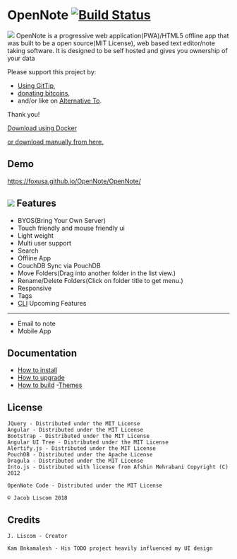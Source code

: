 # OpenNote [![Build Status](https://travis-ci.org/FoxUSA/OpenNote.png?branch=master)](https://travis-ci.org/FoxUSA/OpenNote)

![][responsive]
OpenNote is a progressive web application(PWA)/HTML5 offline app that was built to be a open source(MIT License), web based text editor/note taking software.
It is designed to be self hosted and gives you ownership of your data

Please support this project by:
- [Using GitTip][GitTip],
- [donating bitcoins][Bitcoins],
- and/or like on [Alternative To][Alternative].

Thank you!

[Download using Docker][Docker]

[or download manually from here.][Download]


Demo
-------
https://foxusa.github.io/OpenNote/OpenNote/


![][topLevel]
Features
--------
- BYOS(Bring Your Own Server)
- Touch friendly and mouse friendly ui
- Light weight
- Multi user support
- Search
- Offline App
- CouchDB Sync via PouchDB
- Move Folders(Drag into another folder in the list view.)
- Rename/Delete Folders(Click on folder title to get menu.)
- Responsive
- Tags
- [CLI](https://github.com/FoxUSA/OpenNote-CLI)
Upcoming Features
-----------------
- Email to note
- Mobile App

Documentation
-----------------
- [How to install][Install]
- [How to upgrade][Upgrade]
- [How to build](https://github.com/FoxUSA/OpenNote/blob/master/docs/Build.md)
-[Themes][Themes]

License
-------
	JQuery - Distributed under the MIT License
	Angular - Distributed under the MIT License
	Bootstrap - Distributed under the MIT License
	Angular UI Tree - Distributed under the MIT License
	Alertify.js - Distributed under the MIT License
	PouchDB - Distributed under the Apache License
	Dragula - Distributed under the MIT License
	Into.js - Distributed with license from Afshin Mehrabani Copyright (C) 2012

	OpenNote Code - Distributed under the MIT License

	© Jacob Liscom 2018

Credits
-------
	J. Liscom - Creator

	Kam Bnkamalesh - His TODO project heavily influenced my UI design

[topLevel]: ./docs/screenShots/topLevel.png
[responsive]: ./docs/screenShots/OpenNote.png

[Install]: https://github.com/FoxUSA/OpenNote/blob/master/docs/Install.md
[Upgrade]: https://github.com/FoxUSA/OpenNote/blob/master/docs/Upgrade.md
[Dependencies]: https://github.com/FoxUSA/OpenNote/blob/master/docs/Dependencies.md
[Themes]: https://github.com/FoxUSA/OpenNote/blob/master/docs/Themes.md
[GitTip]: https://www.gittip.com/FoxUSA/
[Bitcoins]: http://blockchain.info/address/15Q2jhnTvxDQm4LvTku68vTzU8j8dcLnLB
[Alternative]: http://alternativeto.net/software/opennote/
[Download]: https://github.com/FoxUSA/OpenNote/releases
[Docker]: https://registry.hub.docker.com/u/foxusa/opennote/
